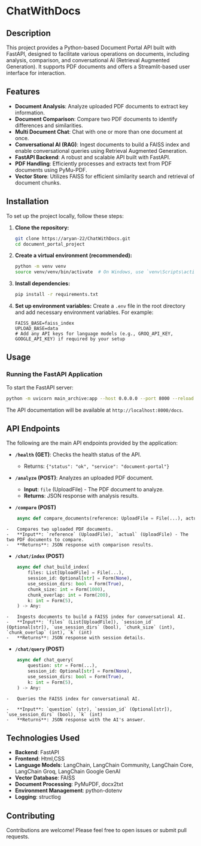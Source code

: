 # ChatWithDocs

## Description

This project provides a Python-based Document Portal API built with FastAPI, designed to facilitate various operations on documents, including analysis, comparison, and conversational AI (Retrieval Augmented Generation). It supports PDF documents and offers a Streamlit-based user interface for interaction.

## Features

- **Document Analysis**: Analyze uploaded PDF documents to extract key information.
- **Document Comparison**: Compare two PDF documents to identify differences and similarities.
- **Multi Document Chat**: Chat with one or more than one document at once.
- **Conversational AI (RAG)**: Ingest documents to build a FAISS index and enable conversational queries using Retrieval Augmented Generation.
- **FastAPI Backend**: A robust and scalable API built with FastAPI.
- **PDF Handling**: Efficiently processes and extracts text from PDF documents using PyMu-PDF.
- **Vector Store**: Utilizes FAISS for efficient similarity search and retrieval of document chunks.

## Installation

To set up the project locally, follow these steps:

1.  **Clone the repository:**
    ```bash
    git clone https://aryan-22/ChatWithDocs.git
    cd document_portal_project
    ```

2.  **Create a virtual environment (recommended):**
    ```bash
    python -m venv venv
    source venv/venv/bin/activate  # On Windows, use `venv\Scripts\activate`
    ```

3.  **Install dependencies:**
    ```bash
    pip install -r requirements.txt
    ```

4.  **Set up environment variables:**
    Create a `.env` file in the root directory and add necessary environment variables. For example:
    ```
    FAISS_BASE=faiss_index
    UPLOAD_BASE=data
    # Add any API keys for language models (e.g., GROQ_API_KEY, GOOGLE_API_KEY) if required by your setup
    ```

## Usage

### Running the FastAPI Application

To start the FastAPI server:

```bash
python -m uvicorn main_archive:app --host 0.0.0.0 --port 8000 --reload
```

The API documentation will be available at `http://localhost:8000/docs`.

## API Endpoints

The following are the main API endpoints provided by the application:

-   **`/health` (GET)**: Checks the health status of the API.
    -   Returns: `{"status": "ok", "service": "document-portal"}`

-   **`/analyze` (POST)**: Analyzes an uploaded PDF document.
    -   **Input**: `file` (UploadFile) - The PDF document to analyze.
    -   **Returns**: JSON response with analysis results.

-   **`/compare` (POST)**
```python
    async def compare_documents(reference: UploadFile = File(...), actual: UploadFile = File(...)) -> Any:
```
    -   Compares two uploaded PDF documents.
    -   **Input**: `reference` (UploadFile), `actual` (UploadFile) - The two PDF documents to compare.
    -   **Returns**: JSON response with comparison results.

-   **`/chat/index` (POST)**
```python
    async def chat_build_index(
        files: List[UploadFile] = File(...),
        session_id: Optional[str] = Form(None),
        use_session_dirs: bool = Form(True),
        chunk_size: int = Form(1000),
        chunk_overlap: int = Form(200),
        k: int = Form(5),
    ) -> Any:
```
    -   Ingests documents to build a FAISS index for conversational AI.
    -   **Input**: `files` (List[UploadFile]), `session_id` (Optional[str]), `use_session_dirs` (bool), `chunk_size` (int), `chunk_overlap` (int), `k` (int)
    -   **Returns**: JSON response with session details.

-   **`/chat/query` (POST)**
```python
    async def chat_query(
        question: str = Form(...),
        session_id: Optional[str] = Form(None),
        use_session_dirs: bool = Form(True),
        k: int = Form(5),
    ) -> Any:
```
    -   Queries the FAISS index for conversational AI.
    
    -   **Input**: `question` (str), `session_id` (Optional[str]), `use_session_dirs` (bool), `k` (int)
    -   **Returns**: JSON response with the AI's answer.

## Technologies Used

-   **Backend**: FastAPI
-   **Frontend**: Html,CSS
-   **Language Models**: LangChain, LangChain Community, LangChain Core, LangChain Groq, LangChain Google GenAI
-   **Vector Database**: FAISS
-   **Document Processing**: PyMuPDF, docx2txt
-   **Environment Management**: python-dotenv
-   **Logging**: structlog

## Contributing

Contributions are welcome! Please feel free to open issues or submit pull requests.


